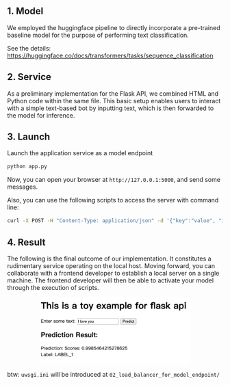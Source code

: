 ## 1. Model

We employed the huggingface pipeline to directly incorporate a pre-trained baseline model for the purpose of performing text classification.

See the details: https://huggingface.co/docs/transformers/tasks/sequence_classification

## 2. Service

As a preliminary implementation for the Flask API, we combined HTML and Python code within the same file. This basic setup enables users to interact with a simple text-based bot by inputting text, which is then forwarded to the model for inference.

## 3. Launch

Launch the application service as a model endpoint

```bash
python app.py
```

Now, you can open your browser at `http://127.0.0.1:5000`, and send some messages.

Also, you can use the following scripts to access the server with command line:

```bash
curl -X POST -H "Content-Type: application/json" -d '{"key":"value", "input": "YOUR_INPUT_TEXT"}' http://127.0.0.1:5000/predict
```

## 4. Result

The following is the final outcome of our implementation. It constitutes a rudimentary service operating on the local host. Moving forward, you can collaborate with a frontend developer to establish a local server on a single machine. The frontend developer will then be able to activate your model through the execution of scripts.

<p align="center">
    <img src = "../../docs/result.png" style="width: 70%; "></img>

</p>


btw: `uwsgi.ini` will be introduced at `02_load_balancer_for_model_endpoint/`
